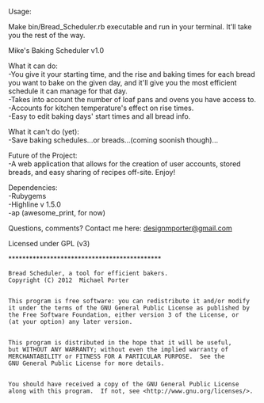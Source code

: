 Usage:

Make bin/Bread_Scheduler.rb executable and run in your terminal.  It'll take you the rest of the way.



Mike's Baking Scheduler v1.0

What it can do:
  <br />-You give it your starting time, and the rise and baking times for each bread you want to bake on the given day, and it'll give you the most efficient schedule it can manage for that day.
  <br />-Takes into account the number of loaf pans and ovens you have access to.
  <br />-Accounts for kitchen temperature's effect on rise times.
  <br />-Easy to edit baking days' start times and all bread info.
  
What it can't do (yet):
  <br />-Save baking schedules...or breads...(coming soonish though)...
  
Future of the Project:
  <br />-A web application that allows for the creation of user accounts, stored breads, and easy sharing of recipes off-site.
Enjoy!

Dependencies:
  <br />-Rubygems
  <br />-Highline v 1.5.0
  <br />-ap (awesome_print, for now)

Questions, comments?  Contact me here: designmporter@gmail.com

Licensed under GPL (v3)

<p>********************************************</p>

    Bread Scheduler, a tool for efficient bakers.
    Copyright (C) 2012  Michael Porter
   

    This program is free software: you can redistribute it and/or modify
    it under the terms of the GNU General Public License as published by
    the Free Software Foundation, either version 3 of the License, or
    (at your option) any later version.


    This program is distributed in the hope that it will be useful,
    but WITHOUT ANY WARRANTY; without even the implied warranty of
    MERCHANTABILITY or FITNESS FOR A PARTICULAR PURPOSE.  See the
    GNU General Public License for more details.
 

    You should have received a copy of the GNU General Public License
    along with this program.  If not, see <http://www.gnu.org/licenses/>.